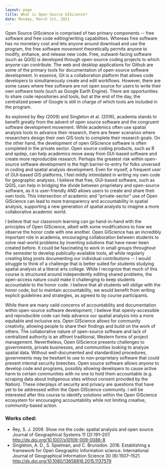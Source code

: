 ```yaml
---
layout: page
title: What is Open Source GIScience?
date: Monday, March 1st, 2021
---
```


Open Source GIScience is comprised of two primary components -- free software and free code editing/writing capabilities. Whereas free software has no monetary cost and lets anyone around download and use the program, the free software *movement* theoretically permits anyone to modify, enhance, and release new code. Free, outward-facing software (such as QGIS) is  developed through open-source coding projects to which anyone can contribute. The web and desktop applications for Github are some of the primary tools for documentation of open-source software development. In essence, Git is a  collaboration platform that allows code developers to simultaneously create and edit workflows. However, there are some cases where free software are not open source for users to write their own software tools (such as Google Earth Engine). There are opportunities to share code repositories and tools, but at the end of the day, the centralized power of Google is still in charge of which tools are included in the program.

As explored by Rey (2009) and Singleton et al. (2016), academia stands to benefit greatly from the advent of open source software and the congruent software development movement. While academics often use spatial analysis tools to advance their research, there are fewer scenarios where researchers design their own GIS tools to complete their research goals. On the other hand, the development of open GIScience software is often completed in the private sector. Open source coding products, such as R and spdep, can help academics move away from GUI-based software and create more reproducible research.  Perhaps the greatest risk within open-source software development is the high barrier-to-entry for folks unversed in coding and spatial analysis development. Even for myself, a frequent user of GUI-based GIS platforms, I feel mildly intimidated in writing my own code for geographic analyses. I believe that free, GUI-based software, such as QGIS, can help in bridging the divide between proprietary and open-source software, as it is user-friendly AND allows users to create and share their own tools. This intersection of  academic and "private-sector" use of Open GIScience can lead to more transparency and accountability in spatial analysis, supporting a new generation of spatial analysts to imagine a more collaborative academic world.

I believe that our classroom learning can go hand-in-hand with the principles of Open GIScience, albeit with some modifications to how we observe the honor code with one another. Open GIScience has an incredibly important role in academia, encouraging collaboration between students to solve real-world problems by inventing solutions that have never been created before. It could be fascinating to work in small groups throughout the semester to develop publically-available tools, all while regularly creating blog posts documenting our individual contributions -- I would struggle to think of a challenge that is better suited for students studying spatial analysis at a liberal arts college. While I recognize that much of this course is structured around independently editing shared problems, the open-access nature could make it challenging to keep students accountable to the honor code. I believe that all students will oblige with the honor code, but to maintain accountability, we would benefit from writing explicit guidelines and strategies, as agreed to by course participants.  

While there are many vaild concerns of accountability and documentation within open-source software development, I believe that openly-accessible and reproducible code can help advance our spatial analysis into a more equitable and inclusive era. Open GIScience allows for community creativity, allowing people to share their findings and build on the work of others. The collaborative nature of open-source software and lack of centralized authority is an affront traditional, Western forms of project management. Nevertheless, Open GIScience presents challenges to governments, private businesses, and communities looking to analyze spatial data. Without well-documented and standardized procedures, governments may be hesitant to use to non-proprietary software that could present internal security breeches. Open source software allows *anyone* to develop code and programs, possibly allowing developers to cause active harm to certain communities with no one to hold them accountable (e.g. scraping data about Indigenous sites without consent provided by the Nation). These interplays of security and privacy are questions that have yet to be addressed within the Open GIScience community. I will be interested after this course to identify solutions within the Open GIScience ecosystem for encouraging accountability while not limiting creative, community-based action.

### Works cited:

- Rey, S. J. 2009. Show me the code: spatial analysis and open source. Journal of Geographical Systems 11 (2):191–207. http://dx.doi.org/10.1007/s10109-009-0086-8
- Singleton, A. D., S. Spielman, and C. Brunsdon. 2016. Establishing a framework for Open Geographic Information science. International Journal of Geographical Information Science 30 (8):1507–1521. http://dx.doi.org/10.1080/13658816.2015.1137579
